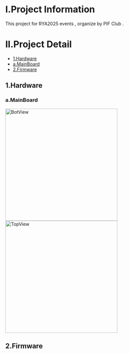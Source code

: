 
# I.Project Information 
This project for RYA2025 events , organize by PIF Club .
# II.Project Detail
- [1.Hardware](#1hardware)
- [a.MainBoard](#amainboard)
- [2.Firmware](#2firmware)
## 1.Hardware
### a.MainBoard
<img src="https://github.com/user-attachments/assets/8089a303-c853-4895-ac29-bbc5983f9dfe" alt="BotView" width="350" height="350">
<img src="https://github.com/user-attachments/assets/7c6bdbbd-e477-4c4c-abab-cb76dc45bbd3" alt="TopView" width="350" height="350">

## 2.Firmware
